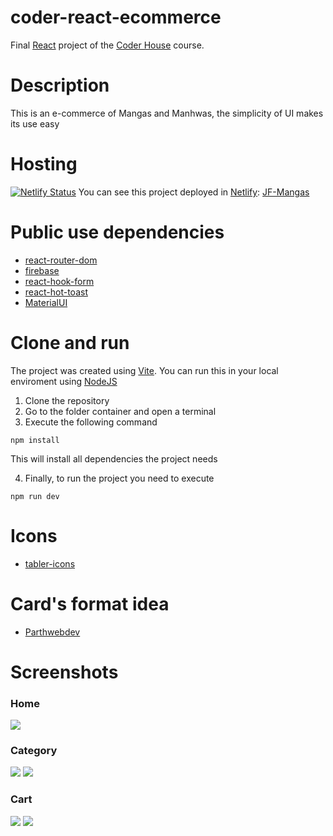 # coder-react-ecommerce
Final [React](https://us.coderhouse.com/online/reactjs) project of the [Coder House](https://us.coderhouse.com/) course.

# Description
This is an e-commerce of Mangas and Manhwas, the simplicity of UI makes its use easy

# Hosting 
[![Netlify Status](https://api.netlify.com/api/v1/badges/58c6f719-5263-4c14-9971-6ea3f2ae2338/deploy-status)](https://app.netlify.com/sites/jf-mangas/deploys)
You can see this project deployed in [Netlify](https://www.netlify.com/): [JF-Mangas](https://jf-mangas.netlify.app/)

# Public use dependencies
* [react-router-dom](https://reactrouter.com/en/main)
* [firebase](https://firebase.google.com/)
* [react-hook-form](https://react-hook-form.com/)
* [react-hot-toast](https://react-hot-toast.com/)
* [MaterialUI](https://mui.com/material-ui/getting-started/installation/)

# Clone and run
The project was created using [Vite](https://vitejs.dev/).
You can run this in your local enviroment using [NodeJS](https://nodejs.org/es)

1. Clone the repository
2. Go to the folder container and  open a terminal
3. Execute the following command
```
npm install
```
This will install all dependencies the project needs

4. Finally, to run the project you need to execute
```
npm run dev
```
# Icons
* [tabler-icons](https://tabler-icons.io/)

# Card's format idea
* [Parthwebdev](https://github.com/parthwebdev/UI-Components/tree/main/Cards/01)

# Screenshots
### Home
![](https://i.postimg.cc/k5mNCFds/JFs-Mangas.png)
### Category
![](https://i.postimg.cc/VkM92Z25/JFs-Mangas-1.png)
![](https://i.postimg.cc/HsF4Z1Zf/JFs-Mangas-2.png)
### Cart
![](https://i.postimg.cc/pVGBjFDV/JFs-Mangas-3.png)
![](https://i.postimg.cc/FsYVVHZy/JFs-Mangas-4.png)